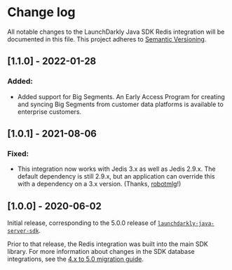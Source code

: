 # Change log

All notable changes to the LaunchDarkly Java SDK Redis integration will be documented in this file. This project adheres to [Semantic Versioning](http://semver.org).

## [1.1.0] - 2022-01-28
### Added:
- Added support for Big Segments. An Early Access Program for creating and syncing Big Segments from customer data platforms is available to enterprise customers.

## [1.0.1] - 2021-08-06
### Fixed:
- This integration now works with Jedis 3.x as well as Jedis 2.9.x. The default dependency is still 2.9.x, but an application can override this with a dependency on a 3.x version. (Thanks, [robotmlg](https://github.com/launchdarkly/java-server-sdk-redis/pull/3)!)

## [1.0.0] - 2020-06-02
Initial release, corresponding to the 5.0.0 release of [`launchdarkly-java-server-sdk`](https://github.com/launchdarkly/java-server-sdk).

Prior to that release, the Redis integration was built into the main SDK library. For more information about changes in the SDK database integrations, see the [4.x to 5.0 migration guide](https://docs-stg.launchdarkly.com/252/sdk/server-side/java/migration-4-to-5/).

